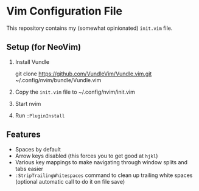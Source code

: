 Vim Configuration File
========================

This repository contains my (somewhat opinionated) `init.vim` file.

## Setup (for NeoVim)

1. Install Vundle

    git clone https://github.com/VundleVim/Vundle.vim.git ~/.config/nvim/bundle/Vundle.vim
2. Copy the `init.vim` file to ~/.config/nvim/init.vim
3. Start nvim
4. Run `:PluginInstall`

## Features

* Spaces by default
* Arrow keys disabled (this forces you to get good at `hjkl`)
* Various key mappings to make navigating through window splits and tabs easier
* `:StripTrailingWhitespaces` command to clean up trailing white spaces (optional
automatic call to do it on file save)


